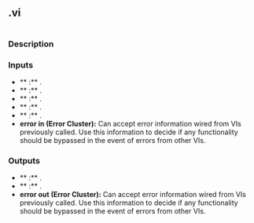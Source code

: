 ## .vi
<p class="img_container">
<img class="lg_img" src="" 
  />
</p>

### Description 

### Inputs

- ** :** .
- **  :** .
- ** :**  .
- ** :**  .
- ** :** .
- **error in (Error Cluster):** Can accept error information wired from VIs previously called. Use this information to decide if any functionality should be bypassed in the event of errors from other VIs.


### Outputs

- ** :**  .
- ** :**  .
- **error out (Error Cluster):** Can accept error information wired from VIs previously called. Use this information to decide if any functionality should be bypassed in the event of errors from other VIs.
